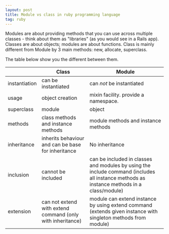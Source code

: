```yaml
---
layout: post
title: Module vs class in ruby programming language
tag: ruby
---
```


Modules are about providing methods that you can use across multiple classes - think about them as "libraries" (as you would see in a Rails app). Classes are about objects; modules are about functions. Class is mainly different from Module by 3 main methods: new, allocate, superclass.

The table below show you the different between them.

|         | Class        | Module  |
| ------------- |----| -----|
|instantiation  | can be instantiated       | can *not* be instantiated       |
| usage         | object creation           | mixin facility. provide a namespace.|
| superclass    | module                    | object                          |
| methods       | class methods and instance methods | module methods and instance methods|
| inheritance   | inherits behaviour and can be base for inheritance| No inheritance                  |
| inclusion     | cannot be included | can be included in classes and modules by using the include command (includes all instance methods as instance methods in a class/module)|
| extension     | can not extend with extend command (only with inheritance)| module can extend instance by using extend command (extends given instance with singleton methods from module) |
